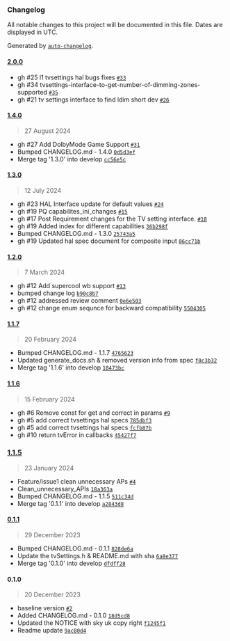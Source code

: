 ### Changelog

All notable changes to this project will be documented in this file. Dates are displayed in UTC.

Generated by [`auto-changelog`](https://github.com/CookPete/auto-changelog).

#### [2.0.0](https://github.com/rdkcentral/rdkv-halif-tvsettings/compare/1.4.0...2.0.0)

- gh #25 l1 tvsettings hal bugs fixes [`#33`](https://github.com/rdkcentral/rdkv-halif-tvsettings/pull/33)
- gh #34 tvsettings-interface-to-get-number-of-dimming-zones-supported [`#35`](https://github.com/rdkcentral/rdkv-halif-tvsettings/pull/35)
- gh #21 tv settings interface to find ldim short dev [`#26`](https://github.com/rdkcentral/rdkv-halif-tvsettings/pull/26)

#### [1.4.0](https://github.com/rdkcentral/rdkv-halif-tvsettings/compare/1.3.0...1.4.0)

> 27 August 2024

- gh #27 Add DolbyMode Game Support [`#31`](https://github.com/rdkcentral/rdkv-halif-tvsettings/pull/31)
- Bumped CHANGELOG.md - 1.4.0 [`0d5d3ef`](https://github.com/rdkcentral/rdkv-halif-tvsettings/commit/0d5d3ef37efa2fe6e05f09d784d89c1dcc3f64be)
- Merge tag '1.3.0' into develop [`cc56e5c`](https://github.com/rdkcentral/rdkv-halif-tvsettings/commit/cc56e5c10b19a6eaba6b4a5aa36fe58d760c9c6b)

#### [1.3.0](https://github.com/rdkcentral/rdkv-halif-tvsettings/compare/1.2.0...1.3.0)

> 12 July 2024

- gh #23 HAL Interface update for default values [`#24`](https://github.com/rdkcentral/rdkv-halif-tvsettings/pull/24)
- gh #19 PQ capabilites_ini_changes [`#15`](https://github.com/rdkcentral/rdkv-halif-tvsettings/pull/15)
- gh #17 Post Requirement changes for the TV setting interface. [`#18`](https://github.com/rdkcentral/rdkv-halif-tvsettings/pull/18)
- gh #19 Added index for different capabilities [`36b298f`](https://github.com/rdkcentral/rdkv-halif-tvsettings/commit/36b298feaaa2264f32748d9aad6e76e1297eb34b)
- Bumped CHANGELOG.md - 1.3.0 [`25743a5`](https://github.com/rdkcentral/rdkv-halif-tvsettings/commit/25743a5fb8a629cc7580f2817083ab4608e85297)
- gh #19 Updated hal spec document for composite input [`86cc71b`](https://github.com/rdkcentral/rdkv-halif-tvsettings/commit/86cc71bdf50db36690c81c9c5e7d7191316a71d5)

#### [1.2.0](https://github.com/rdkcentral/rdkv-halif-tvsettings/compare/1.1.7...1.2.0)

> 7 March 2024

- gh #12 Add supercool wb support [`#13`](https://github.com/rdkcentral/rdkv-halif-tvsettings/pull/13)
- bumped change log [`b90c8b7`](https://github.com/rdkcentral/rdkv-halif-tvsettings/commit/b90c8b70371988bf3132483ef33978ddf64156fd)
- gh #12 addressed review comment [`0e6e503`](https://github.com/rdkcentral/rdkv-halif-tvsettings/commit/0e6e5034a0e3fb79ae29e00b2d635a6efb699763)
- gh #12 change enum sequnce for backward compatibility [`5504305`](https://github.com/rdkcentral/rdkv-halif-tvsettings/commit/55043055b7bafa2ba8771f3d64af18c80a21e922)

#### [1.1.7](https://github.com/rdkcentral/rdkv-halif-tvsettings/compare/1.1.6...1.1.7)

> 20 February 2024

- Bumped CHANGELOG.md - 1.1.7 [`4765623`](https://github.com/rdkcentral/rdkv-halif-tvsettings/commit/4765623ad9aa621fbde990c5e7f54a934d9d6993)
- Updated generate_docs.sh & removed version info from spec [`f0c3b32`](https://github.com/rdkcentral/rdkv-halif-tvsettings/commit/f0c3b326e3ff7bebe2e32d04fd3a21fd53574446)
- Merge tag '1.1.6' into develop [`18473bc`](https://github.com/rdkcentral/rdkv-halif-tvsettings/commit/18473bc1f0ee50d248663986d8a6ad683e31e5a9)

#### [1.1.6](https://github.com/rdkcentral/rdkv-halif-tvsettings/compare/1.1.5...1.1.6)

> 15 February 2024

- gh #6 Remove const for get and correct in params [`#9`](https://github.com/rdkcentral/rdkv-halif-tvsettings/pull/9)
- gh #5 add correct tvsettings hal specs [`785dbf3`](https://github.com/rdkcentral/rdkv-halif-tvsettings/commit/785dbf348fd14d67f63060227f7a49bccaf5ed80)
- gh #5 add correct tvsettings hal specs [`fcfb87b`](https://github.com/rdkcentral/rdkv-halif-tvsettings/commit/fcfb87bab335dcc86b84d199a471f8f8f074fa38)
- gh #10 return tvError in callbacks [`45427f7`](https://github.com/rdkcentral/rdkv-halif-tvsettings/commit/45427f71a7cfb971e399a4e1d232c01344814ff7)

### [1.1.5](https://github.com/rdkcentral/rdkv-halif-tvsettings/compare/0.1.1...1.1.5)

> 23 January 2024

- Feature/issue1 clean unnecessary APs [`#4`](https://github.com/rdkcentral/rdkv-halif-tvsettings/pull/4)
- Clean_unnecessary_APIs [`18a363a`](https://github.com/rdkcentral/rdkv-halif-tvsettings/commit/18a363a4b2f9c3adab547ac85054b8a6e6cfe05a)
- Bumped CHANGELOG.md - 1.1.5 [`511c34d`](https://github.com/rdkcentral/rdkv-halif-tvsettings/commit/511c34d500b43c5937459b239a598497b6ae1b7d)
- Merge tag '0.1.1' into develop [`a2843d8`](https://github.com/rdkcentral/rdkv-halif-tvsettings/commit/a2843d8837ed3c13fac632b3e6ca99da4f8b0956)

#### [0.1.1](https://github.com/rdkcentral/rdkv-halif-tvsettings/compare/0.1.0...0.1.1)

> 29 December 2023

- Bumped CHANGELOG.md - 0.1.1 [`828de6a`](https://github.com/rdkcentral/rdkv-halif-tvsettings/commit/828de6ad3dc2b4ebbebbd8ea1e30432beefef0c8)
- Update the tvSettings.h & README.md with sha [`6a8e377`](https://github.com/rdkcentral/rdkv-halif-tvsettings/commit/6a8e377bb1514ab4619228d375df62553cd2c7dd)
- Merge tag '0.1.0' into develop [`dfdff28`](https://github.com/rdkcentral/rdkv-halif-tvsettings/commit/dfdff28f1682bf8cfcd9f6569ad16cae417309d0)

#### 0.1.0

> 20 December 2023

- baseline version [`#2`](https://github.com/rdkcentral/rdkv-halif-tvsettings/pull/2)
- Added CHANGELOG.md - 0.1.0 [`18d5cd8`](https://github.com/rdkcentral/rdkv-halif-tvsettings/commit/18d5cd8ff720978cb6788f00ec113bd7505468d5)
- Updated the NOTICE with sky uk copy right [`f1245f1`](https://github.com/rdkcentral/rdkv-halif-tvsettings/commit/f1245f1a3e46344553d1e6a3b7836472d5d568a1)
- Readme update [`9ac80d4`](https://github.com/rdkcentral/rdkv-halif-tvsettings/commit/9ac80d456926ae4a902dde9d3fd0dd9a0ff1903e)
